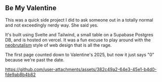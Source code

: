 ## Be My Valentine

This was a quick side project I did to ask someone out in a totally normal and not exceedingly nerdy way. She said yes. 

It's built using Svelte and Tailwind, a small table on a Supabase Postgres DB, and is hosted on vercel. It was a fun excuse to play around with the [neobrutalism](https://dribbble.com/shots/20764973-Neobrutalism-UI-How-to) style of web design that is all the rage. 

The first page counted down to Valentine's 2025, but now it just says "0" because we're past the date. 



https://github.com/user-attachments/assets/382c49a2-64e3-45e1-b4d0-fde9ab8b4b82

